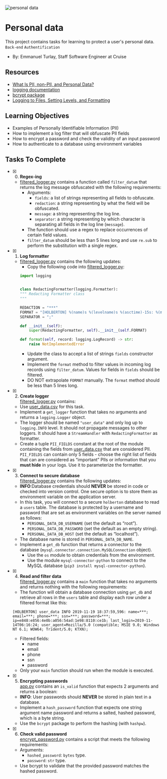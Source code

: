 ![personal data](https://github.com/richard-1257/alx-backend-user-data/assets/83041703/95df1eab-e85d-4962-8fd7-d3e72540eac8)

# Personal data
This project contains tasks for learning to protect a user's personal data.
`Back-end` `Authentification`

 - By: Emmanuel Turlay, Staff Software Engineer at Cruise

## Resources
- [What Is PII, non-PII, and Personal Data?](https://piwik.pro/blog/what-is-pii-personal-data/)
- [logging documentation](https://docs.python.org/3/library/logging.html)
- [bcrypt package](https://github.com/pyca/bcrypt/)
- [Logging to Files, Setting Levels, and Formatting](https://www.youtube.com/watch?v=-ARI4Cz-awo)

## Learning Objectives
- Examples of Personally Identifiable Information (PII)
- How to implement a log filter that will obfuscate PII fields
- How to encrypt a password and check the validity of an input password
- How to authenticate to a database using environment variables

## Tasks To Complete
+ [x] 0. **Regex-ing**
  + [filtered_logger.py](https://github.com/richard-1257/alx-backend-user-data/blob/master/0x00-personal_data/filtered_logger.py) contains a function called `filter_datum` that returns the log message obfuscated with the following requirements:
    + Arguments:
      + `fields`: a list of strings representing all fields to obfuscate.
      + `redaction`: a string representing by what the field will be obfuscated.
      + `message`: a string representing the log line.
      + `separator`: a string representing by which character is separating all fields in the log line (`message`).
    + The function should use a regex to replace occurrences of certain field values.
    + `filter_datum` should be less than 5 lines long and use `re.sub` to perform the substitution with a single regex.
   
+ [x] 1. **Log formatter**
  + [filtered_logger.py](https://github.com/richard-1257/alx-backend-user-data/blob/master/0x00-personal_data/filtered_logger.py) contains the following updates:
    + Copy the following code into [filtered_logger.py]([filtered_logger.py](https://github.com/richard-1257/alx-backend-user-data/blob/master/0x00-personal_data/filtered_logger.py)):
    ```python
    import logging


    class RedactingFormatter(logging.Formatter):
    """ Redacting Formatter class
    """

    REDACTION = "***"
    FORMAT = "[HOLBERTON] %(name)s %(levelname)s %(asctime)-15s: %(message)s"
    SEPARATOR = ";"

    def __init__(self):
        super(RedactingFormatter, self).__init__(self.FORMAT)

    def format(self, record: logging.LogRecord) -> str:
        raise NotImplementedError
    ```
    + Update the class to accept a list of strings `fields` constructor argument.
    + Implement the `format` method to filter values in incoming log records using `filter_datum`. Values for fields in `fields` should be filtered.
    + DO NOT extrapolate `FORMAT` manually. The `format` method should be less than 5 lines long.

+ [x] 2. **Create logger**</br>
   [filtered_logger.py](https://github.com/richard-1257/alx-backend-user-data/blob/master/0x00-personal_data/filtered_logger.py)  contains:
    + Use [user_data.csv](https://github.com/richard-1257/alx-backend-user-data/blob/master/0x00-personal_data/user_data.csv) for this task.
    + Implement a `get_logger` function that takes no arguments and returns a `logging.Logger` object.
    + The logger should be named `"user_data"` and only log up to `logging.INFO` level. It should not propagate messages to other loggers. It should have a `StreamHandler` with `RedactingFormatter` as formatter.
    + Create a tuple `PII_FIELDS` constant at the root of the module containing the fields from [user_data.csv](https://github.com/richard-1257/alx-backend-user-data/blob/master/0x00-personal_data/user_data.csv) that are considered PII. `PII_FIELDS` can contain only 5 fields - choose the right list of fields that can are considered as “important” PIIs or information that you **must hide** in your logs. Use it to parameterize the formatter.

+ [x] 3. **Connect to secure database**</br>
   [filtered_logger.py](https://github.com/richard-1257/alx-backend-user-data/blob/master/0x00-personal_data/filtered_logger.py)  contains the following updates:
    + **INFO**:Database credentials should **NEVER** be stored in code or checked into version control. One secure option is to store them as environment variable on the application server.
    + In this task, you will connect to a secure `holberton` database to read a `users` table. The database is protected by a username and password that are set as environment variables on the server named as follows:
      + `PERSONAL_DATA_DB_USERNAME` (set the default as “root”).
      + `PERSONAL_DATA_DB_PASSWORD` (set the default as an empty string).
      + `PERSONAL_DATA_DB_HOST` (set the default as “localhost”).
    + The database name is stored in `PERSONAL_DATA_DB_NAME`.
    + Implement a `get_db` function that returns a connector to the database (`mysql.connector.connection.MySQLConnection` object).
      + Use the `os` module to obtain credentials from the environment.
      + Use the module `mysql-connector-python` to connect to the MySQL database (`pip3 install mysql-connector-python`). 

+ [x] 4. **Read and filter data**</br>
   [filtered_logger.py](https://github.com/richard-1257/alx-backend-user-data/blob/master/0x00-personal_data/filtered_logger.py) contains a `main` function that takes no arguments and returns nothing with the following requirements:
    + The function will obtain a database connection using `get_db` and retrieve all rows in the `users` table and display each row under a filtered format like this:
    ```
    [HOLBERTON] user_data INFO 2019-11-19 18:37:59,596: name=***; email=***; phone=***; ssn=***; password=***; ip=e848:e856:4e0b:a056:54ad:1e98:8110:ce1b; last_login=2019-11- 
    14T06:16:24; user_agent=Mozilla/5.0 (compatible; MSIE 9.0; Windows NT 6.1; WOW64; Trident/5.0; KTXN);
    ```
    + Filtered fields:
      + name
      + email
      + phone
      + ssn
      + password
    + Only your `main` function should run when the module is executed.

+ [x] 5. **Encrypting passwords**</br>
   [app.py](https://github.com/richard-1257/alx-backend-user-data/blob/master/0x00-personal_data/app.py) contains an `is_valid` function that expects 2 arguments and returns a boolean:
    + **INFO**: User passwords should **NEVER** be stored in plain text in a database.
    + Implement a `hash_password` function that expects one string argument name password and returns a salted, hashed password, which is a byte string.
    + Use the `bcrypt` package to perform the hashing (with `hashpw`).
   
+ [x] 6. **Check valid password**</br>
   [encrypt_password.py](https://github.com/richard-1257/alx-backend-user-data/blob/master/0x00-personal_data/encrypt_password.py) contains a script that meets the following requirements:
    + Arguments:
      + `hashed_password`: `bytes` type.
      + `password`: `str` type.
    + Use bcrypt to validate that the provided password matches the hashed password.
